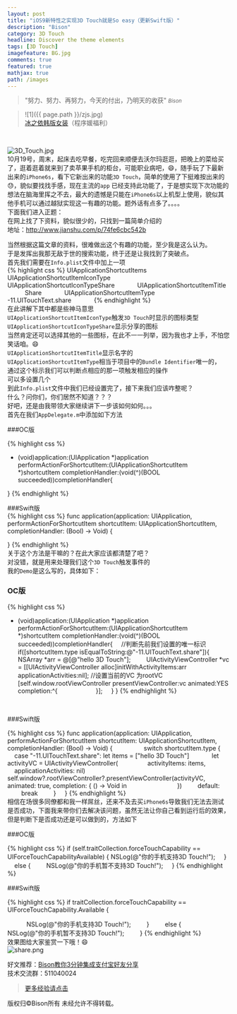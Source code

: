 ```yaml
---
layout: post
title: "iOS9新特性之实现3D Touch就是So easy（更新Swift版）"
description: "Bison"
category: 3D Touch
headline: Discover the theme elements
tags: [3D Touch]
imagefeature: BG.jpg
comments: true
featured: true
mathjax: true
path: /images
---
```


>&quot;努力、努力、再努力，今天的付出，乃明天的收获&quot;
><small><cite title="Plato">Bison</cite></small>

>![1]({{ page.path }}/zjs.jpg)<br>
>[冰之依韩版女装](http://allluckly.taobao.com/)（程序媛福利）<br>


<br>

![3D_Touch.jpg](http://upload-images.jianshu.io/upload_images/671504-393f27198a89a083.jpg?imageMogr2/auto-orient/strip%7CimageView2/2/w/1240)<br>
10月19号，周末，起床去吃早餐，吃完回来顺便去沃尔玛逛逛，把晚上的菜给买了，逛着逛着就来到了卖苹果手机的柜台，可能职业病吧，😄，随手玩了下最新出来的`iPhone6s`，看下它新出来的功能`3D Touch`，简单的使用了下挺难按出来的😓，貌似要找找手感，现在主流的`app` 已经支持此功能了，于是想实现下次功能的想法在脑海里挥之不去，最大的遗憾是只能在`iPhone6s`以上机型上使用，貌似其他手机可以通过越狱实现这一有趣的功能。题外话有点多了。。。。<br>
下面我们进入正题：<br>
在网上找了下资料，貌似很少的，只找到一篇简单介绍的<br>
地址：http://www.jianshu.com/p/74fe6cbc542b<br>

当然根据这篇文章的资料，很难做出这个有趣的功能，至少我是这么认为。<br>
于是发挥出我那无敌于世的搜索功能，终于还是让我找到了突破点。<br>
首先我们需要在`Info.plist`文件中加上一项<br>
{% highlight css %}
<key>UIApplicationShortcutItems</key>
    <array>
        <dict>
            <key>UIApplicationShortcutItemIconType</key>
            <string>UIApplicationShortcutIconTypeShare</string>
            <key>UIApplicationShortcutItemTitle</key>
            <string>Share</string>
            <key>UIApplicationShortcutItemType</key>
            <string>-11.UITouchText.share</string>
        </dict>
    </array>
{% endhighlight %}
<br>
在此讲解下其中都是些神马意思<br>
`UIApplicationShortcutItemIconType`触发`3D Touch`时显示的图标类型<br>
`UIApplicationShortcutIconTypeShare`显示分享的图标<br>
当然肯定还可以选择其他的一些图标，在此不一一列举，因为我也才上手，不怕您笑话咱。😄<br>
`UIApplicationShortcutItemTitle`显示名字的<br>
`UIApplicationShortcutItemType`相当于项目中的`Bundle Identifier`唯一的，<br>
通过这个标示我们可以判断点相应的那一项触发相应的操作<br>
可以多设置几个<br>
到此`Info.plist`文件中我们已经设置完了，接下来我们应该咋整呢？<br>
什么？问你们，你们居然不知道？？？<br>
好吧，还是由我带领大家继续讲下一步该如何如何。。。<br>
首先在我们`AppDelegate.m`中添加如下方法<br>

###OC版<br>

{% highlight css %}
- (void)application:(UIApplication *)application 
performActionForShortcutItem:(UIApplicationShortcutItem *)shortcutItem
completionHandler:(void(^)(BOOL succeeded))completionHandler{

}
{% endhighlight %}

###Swift版<br>
{% highlight css %}
func application(application: UIApplication, performActionForShortcutItem shortcutItem: UIApplicationShortcutItem, completionHandler: (Bool) -> Void) {

}
{% endhighlight %}
<br>
关于这个方法是干嘛的？在此大家应该都清楚了吧？<br>
对没错，就是用来处理我们这个`3D Touch`触发事件的<br>
我的`Demo`是这么写的，具体如下：<br>

### OC版 <br>

{% highlight css %}
- (void)application:(UIApplication *)application performActionForShortcutItem:(UIApplicationShortcutItem *)shortcutItem completionHandler:(void(^)(BOOL succeeded))completionHandler{
    //判断先前我们设置的唯一标识
    if([shortcutItem.type isEqualToString:@"-11.UITouchText.share"]){
        NSArray *arr = @[@"hello 3D Touch"];
        UIActivityViewController *vc = [[UIActivityViewController alloc]initWithActivityItems:arr applicationActivities:nil];
//设置当前的VC 为rootVC
        [self.window.rootViewController presentViewController:vc animated:YES completion:^{
            
        }];
    }
}
{% endhighlight %}
<br>

###Swift版<br>

{% highlight css %}
func application(application: UIApplication, performActionForShortcutItem shortcutItem: UIApplicationShortcutItem, completionHandler: (Bool) -> Void) {
        
        switch shortcutItem.type {
        case "-11.UITouchText.share":
let items = ["hello 3D Touch"]
                let activityVC = UIActivityViewController(
                activityItems: items,
                applicationActivities: nil)
                self.window?.rootViewController?.presentViewController(activityVC, animated: true, completion: { () -> Void in
                
            })
        default:
            break
        }
    }
{% endhighlight %}
<br>
相信在场很多同僚都和我一样屌丝，还来不及去买`iPhone6s`导致我们无法去测试是否成功，下面我来带你们去解决该问题，虽然无法让你自己看到运行后的效果，但是判断下是否成功还是可以做到的，方法如下<br>

###OC版<br>

{% highlight css %}
if (self.traitCollection.forceTouchCapability == UIForceTouchCapabilityAvailable) {
        NSLog(@"你的手机支持3D Touch!");
    }
    else {
        NSLog(@"你的手机暂不支持3D Touch!");
    }
{% endhighlight %}
<br>

###Swift版<br>

{% highlight css %}
if traitCollection.forceTouchCapability == UIForceTouchCapability.Available {

           NSLog(@"你的手机支持3D Touch!");
        }
        else {
            NSLog(@"你的手机暂不支持3D Touch!");
        }
{% endhighlight %}
<br>
效果图给大家鉴赏一下哦！😄<br>
![share.png](http://upload-images.jianshu.io/upload_images/671504-29f08d153a1dbd2d.png?imageMogr2/auto-orient/strip%7CimageView2/2/w/1240)<br>



好文推荐：[Bison教你3分钟集成支付宝好友分享](http://www.jianshu.com/p/05a3087cd796)<br>
技术交流群：511040024<br>
> [更多经验请点击](http://www.allluckly.cn/) <br>

版权归©Bison所有 未经允许不得转载。<br>




